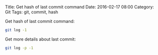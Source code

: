 Title: Get hash of last commit command
Date: 2016-02-17 08:00
Category: Git
Tags: git, commit, hash

Get hash of last commit command:

```bash
git log -1
```

Get more details about last commit:

```bash
git log -p -1
```
